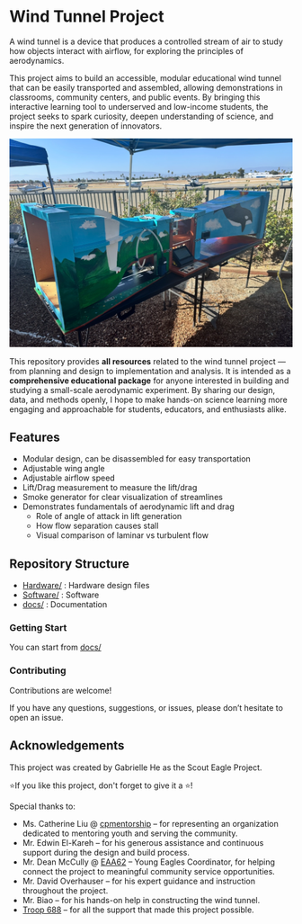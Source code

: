 # Wind Tunnel Project

A wind tunnel is a device that produces a controlled stream of air to study how objects interact with airflow, for exploring the principles of aerodynamics.

This project aims to build an accessible, modular educational wind tunnel that can be easily transported and assembled, allowing demonstrations in classrooms, community centers, and public events. By bringing this interactive learning tool to underserved and low-income students, the project seeks to spark curiosity, deepen understanding of science, and inspire the next generation of innovators.

![wind tunnel](docs/_images/WindTunnel_image.png)

This repository provides **all resources** related to the wind tunnel project — from planning and design to implementation and analysis. It is intended as a **comprehensive educational package** for anyone interested in building and studying a small-scale aerodynamic experiment. By sharing our design, data, and methods openly, I hope to make hands-on science learning more engaging and approachable for students, educators, and enthusiasts alike.

## Features

* Modular design, can be disassembled for easy transportation
* Adjustable wing angle
* Adjustable airflow speed
* Lift/Drag measurement to measure the lift/drag
* Smoke generator for clear visualization of streamlines
* Demonstrates fundamentals of aerodynamic lift and drag
  * Role of angle of attack in lift generation
  * How flow separation causes stall
  * Visual comparison of laminar vs turbulent flow

## Repository Structure

* [Hardware/](Hardware/) : Hardware design files
* [Software/](Software/) : Software
* [docs/](docs/) : Documentation

### Getting Start

You can start from [docs/](docs/)

### Contributing

Contributions are welcome!

If you have any questions, suggestions, or issues, please don’t hesitate to open an issue.

## Acknowledgements

This project was created by Gabrielle He as the Scout Eagle Project.

⭐️If you like this project, don't forget to give it a ⭐️!

Special thanks to:

* Ms. Catherine Liu @ [cpmentorship](https://www.cpmentorship.org/) – for representing an organization dedicated to mentoring youth and serving the community.
* Mr. Edwin El-Kareh – for his generous assistance and continuous support during the design and build process.
* Mr. Dean McCully @ [EAA62](https://www.eaa62.org/index.php?url=/contact.php) – Young Eagles Coordinator, for helping connect the project to meaningful community service opportunities.
* Mr. David Overhauser – for his expert guidance and instruction throughout the project.
* Mr. Biao – for his hands-on help in constructing the wind tunnel.
* [Troop 688](https://sites.google.com/view/troop688/) – for all the support that made this project possible.

